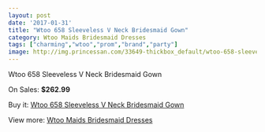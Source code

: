 ```yaml
---
layout: post
date: '2017-01-31'
title: "Wtoo 658 Sleeveless V Neck Bridesmaid Gown"
category: Wtoo Maids Bridesmaid Dresses
tags: ["charming","wtoo","prom","brand","party"]
image: http://img.princessan.com/33649-thickbox_default/wtoo-658-sleeveless-v-neck-bridesmaid-gown.jpg
---
```

Wtoo 658 Sleeveless V Neck Bridesmaid Gown

On Sales: **$262.99**
<a href="https://www.princessan.com/en/15645-wtoo-658-sleeveless-v-neck-bridesmaid-gown.html"><amp-img layout="responsive" width="600" height="600" src="//img.princessan.com/33649-thickbox_default/wtoo-658-sleeveless-v-neck-bridesmaid-gown.jpg" alt="Wtoo 658 Sleeveless V Neck Bridesmaid Gown 0" /></a>
<a href="https://www.princessan.com/en/15645-wtoo-658-sleeveless-v-neck-bridesmaid-gown.html"><amp-img layout="responsive" width="600" height="600" src="//img.princessan.com/33650-thickbox_default/wtoo-658-sleeveless-v-neck-bridesmaid-gown.jpg" alt="Wtoo 658 Sleeveless V Neck Bridesmaid Gown 1" /></a>

Buy it: [Wtoo 658 Sleeveless V Neck Bridesmaid Gown](https://www.princessan.com/en/15645-wtoo-658-sleeveless-v-neck-bridesmaid-gown.html "Wtoo 658 Sleeveless V Neck Bridesmaid Gown")

View more: [Wtoo Maids Bridesmaid Dresses](https://www.princessan.com/en/115- "Wtoo Maids Bridesmaid Dresses")